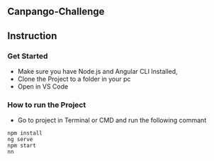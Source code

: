 ## Canpango-Challenge
## Instruction
### Get Started
* Make sure you have  Node.js and Angular CLI Installed,
* Clone the Project to a folder in your pc
* Open in VS Code
### How to run the Project
* Go to project in Terminal or CMD and run the following commant
```
npm install
ng serve  
npm start
nn
```
